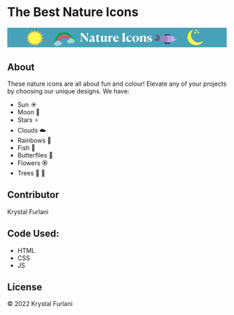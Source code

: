 # The Best Nature Icons

<img src="images/Banner-ReadMe.svg" alt="vector banner">

## About

These nature icons are all about fun and colour! Elevate any of your projects by choosing our unique designs. We have:
- Sun :sunny:
- Moon :crescent_moon:
- Stars :star:
- Clouds :cloud:
- Rainbows :rainbow:
- Fish :tropical_fish:
- Butterflies :butterfly:
- Flowers :rosette:
- Trees :deciduous_tree: :evergreen_tree:

## Contributor

Krystal Furlani

## Code Used: 
- HTML
- CSS
- JS

## License 

© 2022 Krystal Furlani